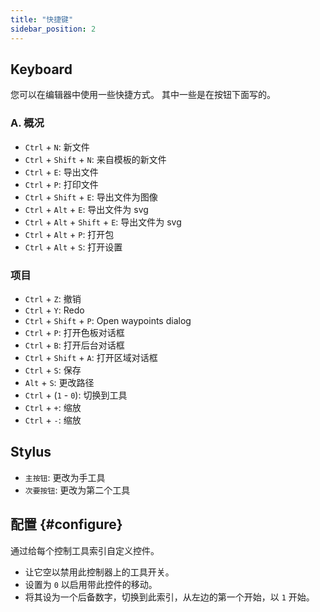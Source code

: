 ```yaml
---
title: "快捷键"
sidebar_position: 2
---
```



## Keyboard

您可以在编辑器中使用一些快捷方式。 其中一些是在按钮下面写的。

### A. 概况

* `Ctrl` + `N`: 新文件
* `Ctrl` + `Shift` + `N`: 来自模板的新文件
* `Ctrl` + `E`: 导出文件
* `Ctrl` + `P`: 打印文件
* `Ctrl` + `Shift` + `E`: 导出文件为图像
* `Ctrl` + `Alt` + `E`: 导出文件为 svg
* `Ctrl` + `Alt` + `Shift` + `E`: 导出文件为 svg
* `Ctrl` + `Alt` + `P`: 打开包
* `Ctrl` + `Alt` + `S`: 打开设置

### 项目

* `Ctrl` + `Z`: 撤销
* `Ctrl` + `Y`: Redo
* `Ctrl` + `Shift` + `P`: Open waypoints dialog
* `Ctrl` + `P`: 打开色板对话框
* `Ctrl` + `B`: 打开后台对话框
* `Ctrl` + `Shift` + `A`: 打开区域对话框
* `Ctrl` + `S`: 保存
* `Alt` + `S`: 更改路径
* `Ctrl` + (`1` - `0`): 切换到工具
* `Ctrl` + `+`: 缩放
* `Ctrl` + `-`: 缩放

## Stylus

* `主按钮`: 更改为手工具
* `次要按钮`: 更改为第二个工具

## 配置 {#configure}

通过给每个控制工具索引自定义控件。

* 让它空以禁用此控制器上的工具开关。
* 设置为 `0` 以启用带此控件的移动。
* 将其设为一个后备数字，切换到此索引，从左边的第一个开始，以 `1` 开始。

